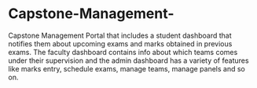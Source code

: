 # Capstone-Management-
Capstone Management Portal that includes a student dashboard that notifies them about upcoming exams and marks obtained in previous exams. The faculty dashboard contains info about which teams comes under their supervision and the admin dashboard has a variety of features like marks entry, schedule exams, manage teams, manage panels and so on.
